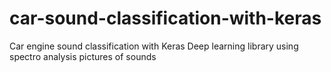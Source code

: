 # car-sound-classification-with-keras
Car engine sound classification with Keras Deep learning library using spectro analysis pictures of sounds
